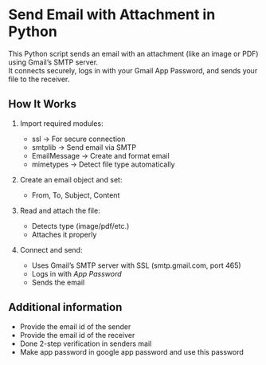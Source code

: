 # Send Email with Attachment in Python  

This Python script sends an email with an attachment (like an image or PDF) using Gmail’s SMTP server.  
It connects securely, logs in with your Gmail App Password, and sends your file to the receiver.  

##  How It Works  
1. Import required modules:  
   - ssl → For secure connection  
   - smtplib → Send email via SMTP  
   - EmailMessage → Create and format email  
   - mimetypes → Detect file type automatically  

2. Create an email object and set:  
   - From, To, Subject, Content  

3. Read and attach the file:  
   - Detects type (image/pdf/etc.)  
   - Attaches it properly  

4. Connect and send:  
   - Uses Gmail’s SMTP server with SSL (smtp.gmail.com, port 465)  
   - Logs in with *App Password*  
   - Sends the email  


## Additional information
* Provide the email id of the sender
* Provide the email id of the receiver
* Done 2-step verification in senders mail
* Make app password in google app password and use this password 
